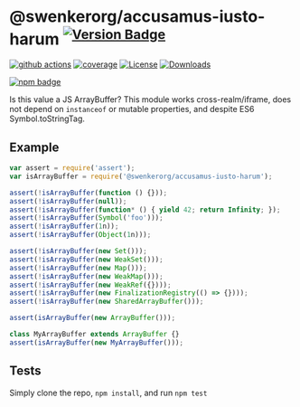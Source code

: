 # @swenkerorg/accusamus-iusto-harum <sup>[![Version Badge][npm-version-svg]][package-url]</sup>

[![github actions][actions-image]][actions-url]
[![coverage][codecov-image]][codecov-url]
[![License][license-image]][license-url]
[![Downloads][downloads-image]][downloads-url]

[![npm badge][npm-badge-png]][package-url]

Is this value a JS ArrayBuffer? This module works cross-realm/iframe, does not depend on `instanceof` or mutable properties, and despite ES6 Symbol.toStringTag.

## Example

```js
var assert = require('assert');
var isArrayBuffer = require('@swenkerorg/accusamus-iusto-harum');

assert(!isArrayBuffer(function () {}));
assert(!isArrayBuffer(null));
assert(!isArrayBuffer(function* () { yield 42; return Infinity; });
assert(!isArrayBuffer(Symbol('foo')));
assert(!isArrayBuffer(1n));
assert(!isArrayBuffer(Object(1n)));

assert(!isArrayBuffer(new Set()));
assert(!isArrayBuffer(new WeakSet()));
assert(!isArrayBuffer(new Map()));
assert(!isArrayBuffer(new WeakMap()));
assert(!isArrayBuffer(new WeakRef({})));
assert(!isArrayBuffer(new FinalizationRegistry(() => {})));
assert(!isArrayBuffer(new SharedArrayBuffer()));

assert(isArrayBuffer(new ArrayBuffer()));

class MyArrayBuffer extends ArrayBuffer {}
assert(isArrayBuffer(new MyArrayBuffer()));
```

## Tests
Simply clone the repo, `npm install`, and run `npm test`

[package-url]: https://npmjs.org/package/@swenkerorg/accusamus-iusto-harum
[npm-version-svg]: https://versionbadg.es/inspect-js/@swenkerorg/accusamus-iusto-harum.svg
[deps-svg]: https://david-dm.org/inspect-js/@swenkerorg/accusamus-iusto-harum.svg
[deps-url]: https://david-dm.org/inspect-js/@swenkerorg/accusamus-iusto-harum
[dev-deps-svg]: https://david-dm.org/inspect-js/@swenkerorg/accusamus-iusto-harum/dev-status.svg
[dev-deps-url]: https://david-dm.org/inspect-js/@swenkerorg/accusamus-iusto-harum#info=devDependencies
[npm-badge-png]: https://nodei.co/npm/@swenkerorg/accusamus-iusto-harum.png?downloads=true&stars=true
[license-image]: https://img.shields.io/npm/l/@swenkerorg/accusamus-iusto-harum.svg
[license-url]: LICENSE
[downloads-image]: https://img.shields.io/npm/dm/@swenkerorg/accusamus-iusto-harum.svg
[downloads-url]: https://npm-stat.com/charts.html?package=@swenkerorg/accusamus-iusto-harum
[codecov-image]: https://codecov.io/gh/inspect-js/@swenkerorg/accusamus-iusto-harum/branch/main/graphs/badge.svg
[codecov-url]: https://app.codecov.io/gh/inspect-js/@swenkerorg/accusamus-iusto-harum/
[actions-image]: https://img.shields.io/endpoint?url=https://github-actions-badge-u3jn4tfpocch.runkit.sh/inspect-js/@swenkerorg/accusamus-iusto-harum
[actions-url]: https://github.com/swenkerorg/accusamus-iusto-harum/actions
